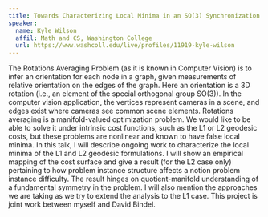 ```yaml
---
title: Towards Characterizing Local Minima in an SO(3) Synchronization Problem
speaker:
  name: Kyle Wilson
  affil: Math and CS, Washington College
  url: https://www.washcoll.edu/live/profiles/11919-kyle-wilson
---
```


The Rotations Averaging Problem (as it is known in Computer Vision) is to infer
an orientation for each node in a graph, given measurements of relative
orientation on the edges of the graph. Here an orientation is a 3D rotation
(i.e., an element of the special orthogonal group SO(3)). In the computer
vision application, the vertices represent cameras in a scene, and edges exist
where cameras see common scene elements. Rotations averaging is a
manifold-valued optimization problem. We would like to be able to solve it
under intrinsic cost functions, such as the L1 or L2 geodesic costs, but these
problems are nonlinear and known to have false local minima. In this talk, I
will describe ongoing work to characterize the local minima of the L1 and L2
geodesic formulations. I will show an empirical mapping of the cost surface and
give a result (for the L2 case only) pertaining to how problem instance
structure affects a notion problem instance difficulty. The result hinges on
quotient-manifold understanding of a fundamental symmetry in the problem. I
will also mention the approaches we are taking as we try to extend the analysis
to the L1 case. This project is joint work between myself and David Bindel. 
